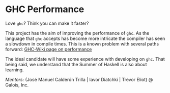 GHC Performance
===============

Love `ghc`? Think you can make it faster?

This project has the aim of improving the performance of `ghc`. As the language that `ghc` accepts
has become more intricate the compiler has seen a slowdown in compile times. This is a known problem
with several paths forward:
[GHC-Wiki page on performance](https://ghc.haskell.org/trac/ghc/wiki/Performance/Compiler)

The ideal candidate will have some experience with developing on `ghc`. That being said, we
understand that the Summer of Haskell is also about learning.

*Mentors:* (José Manuel Calderón Trilla | Iavor Diatchki | Trevor Eliot) @ Galois, Inc.

